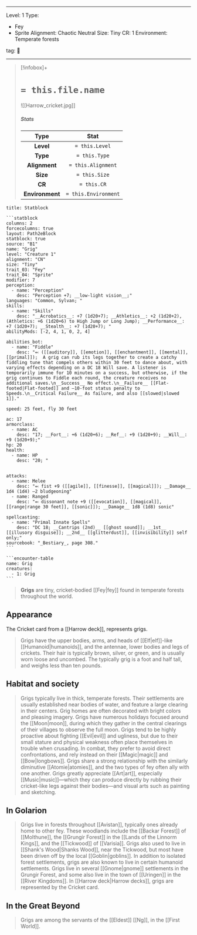 
---



Level: 1
Type:
- Fey
- Sprite
Alignment: Chaotic Neutral
Size: Tiny
CR: 1
Environment: Temperate forests



tag: 👹

---


> [!infobox]+
> #  `= this.file.name`
> ![[Harrow_cricket.jpg]] 
> ##### Stats
> Type | Stat |
> :---:|:---:|
> **Level** | `= this.Level` |
> **Type** | `= this.Type` |
> **Alignment** | `= this.Alignment` |
> **Size** | `= this.Size` |
> **CR** | `= this.CR` |
> **Environment** | `= this.Environment` |




````ad-info
title: Statblock

```statblock
columns: 2
forcecolumns: true
layout: Path2eBlock
statblock: true
source: "B1"
name: "Grig"
level: "Creature 1"
alignment: "CN"
size: "Tiny"
trait_03: "Fey"
trait_04: "Sprite"
modifier: 7
perception:
  - name: "Perception"
    desc: "Perception +7; __low-light vision__;"
languages: "Common, Sylvan; "
skills:
  - name: "Skills"
    desc: "__Acrobatics__: +7 (1d20+7); __Athletics__: +2 (1d20+2), (Athletics: +6 (1d20+6) to High Jump or Long Jump); __Performance__: +7 (1d20+7); __Stealth__: +7 (1d20+7); "
abilityMods: [-2, 4, 1, 0, 2, 4]

abilities_bot:
  - name: "Fiddle"
    desc: "⬻ ([[auditory]], [[emotion]], [[enchantment]], [[mental]], [[primal]]);  A grig can rub its legs together to create a catchy fiddling tune that compels others within 30 feet to dance about, with varying effects depending on a DC 18 Will save. A listener is temporarily immune for 10 minutes on a success, but otherwise, if the grig continues to Fiddle each round, the creature receives no additional saves.\n__Success__ No effect.\n__Failure__ [[Flat-footed|Flat-footed]] and –10-foot status penalty to Speeds.\n__Critical Failure__ As failure, and also [[slowed|slowed 1]]."

speed: 25 feet, fly 30 feet

ac: 17
armorclass:
  - name: AC
    desc: "17; __Fort__: +6 (1d20+6); __Ref__: +9 (1d20+9); __Will__: +9 (1d20+9);"
hp: 20
health:
  - name: HP
    desc: "20; "


attacks:
  - name: Melee
    desc: "⬻ fist +9 ([[agile]], [[finesse]], [[magical]]); __Damage__ 1d4 (1d4) –2 bludgeoning"
  - name: Ranged
    desc: "⬻ dissonant note +9 ([[evocation]], [[magical]], [[range|range 30 feet]], [[sonic]]); __Damage__ 1d8 (1d8) sonic"

spellcasting:
  - name: "Primal Innate Spells"
    desc: "DC 18; __Cantrips (2nd)__ [[ghost sound]]; __1st__ [[illusory disguise]]; __2nd__ [[glitterdust]], [[invisibility]] self only;"
sourcebook: "_Bestiary_, page 308."
```

```encounter-table
name: Grig
creatures:
  - 1: Grig
```

````



> **Grigs** are tiny, cricket-bodied [[Fey|fey]] found in temperate forests throughout the world.



## Appearance


 The Cricket card from a [[Harrow deck]], represents grigs.
> Grigs have the upper bodies, arms, and heads of [[Elf|elf]]-like [[Humanoid|humanoids]], and the antennae, lower bodies and legs of crickets. Their hair is typically brown, silver, or green, and is usually worn loose and uncombed. The typically grig is a foot and half tall, and weighs less than ten pounds.


## Habitat and society

> Grigs typically live in thick, temperate forests. Their settlements are usually established near bodies of water, and feature a large clearing in their centers. Grig homes are often decorated with bright colors and pleasing imagery. Grigs have numerous holidays focused around the [[Moon|moon]], during which they gather in the central clearings of their villages to observe the full moon.
> Grigs tend to be highly proactive about fighting [[Evil|evil]] and ugliness, but due to their small stature and physical weakness often place themselves in trouble when crusading. In combat, they prefer to avoid direct confrontations, and rely instead on their [[Magic|magic]] and [[Bow|longbows]]. Grigs share a strong relationship with the similarly diminutive [[Atomie|atomies]], and the two types of fey often ally with one another.
> Grigs greatly appreciate [[Art|art]], especially [[Music|music]]—which they can produce directly by rubbing their cricket-like legs against their bodies—and visual arts such as painting and sketching.


## In Golarion

> Grigs live in forests throughout [[Avistan]], typically ones already home to other fey. These woodlands include the [[Backar Forest]] of [[Molthune]], the [[Grungir Forest]] in the [[Lands of the Linnorm Kings]], and the [[Tickwood]] of [[Varisia]]. Grigs also used to live in [[Shank's Wood|Shanks Wood]], near the Tickwood, but most have been driven off by the local [[Goblin|goblins]].
> In addition to isolated forest settlements, grigs are also known to live in certain humanoid settlements. Grigs live in several [[Gnome|gnome]] settlements in the Grungir Forest, and some also live in the town of [[Uringen]] in the [[River Kingdoms]].
> In [[Harrow deck|Harrow decks]], grigs are represented by the Cricket card.


## In the Great Beyond

> Grigs are among the servants of the [[Eldest]] [[Ng]], in the [[First World]].









